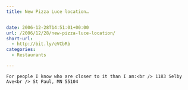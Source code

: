 ```yaml
---
title: New Pizza Luce location…


date: 2006-12-28T14:51:01+00:00
url: /2006/12/28/new-pizza-luce-location/
short-url:
  - http://bit.ly/eVCbRb
categories:
  - Restaurants

---
```

<div class='microid-mailto+http:sha1:906995a4989dea9b596b0b03c97cc80b3a37fbde'>
  
    For people I know who are closer to it than I am:<br /> 1183 Selby Ave<br /> St Paul, MN 55104
  
